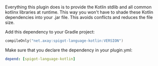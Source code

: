 Everything this plugin does is to provide the Kotlin stdlib and all common kotlinx libraries at runtime.
This way you won't have to shade these Kotlin dependencies into your .jar file.
This avoids conflicts and reduces the file size.

Add this dependency to your Gradle project:
```kotlin
compileOnly("net.axay:spigot-language-kotlin:VERSION")
```

Make sure that you declare the dependency in your plugin.yml:
```yaml
depend: [spigot-language-kotlin]
```
